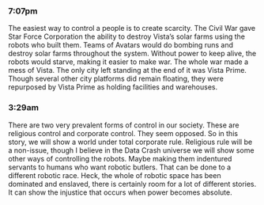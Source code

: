 ### 7:07pm
The easiest way to control a people is to create scarcity. The Civil War gave Star Force Corporation the ability to destroy Vista’s solar farms using the robots who built them. Teams of Avatars would do bombing runs and destroy solar farms throughout the system. Without power to keep alive, the robots would starve, making it easier to make war. The whole war made a mess of Vista. The only city left standing at the end of it was Vista Prime. Though several other city platforms did remain floating, they were repurposed by Vista Prime as holding facilities and warehouses. 

### 3:29am
There are two very prevalent forms of control in our society. These are religious control and corporate control. They seem opposed. So in this story, we will show a world under total corporate rule. Religious rule will be a non-issue, though I believe in the Data Crash universe we will show some other ways of controlling the robots. Maybe making them indentured servants to humans who want robotic butlers. That can be done to a different robotic race. Heck, the whole of robotic space has been dominated and enslaved, there is certainly room for a lot of different stories. It can show the injustice that occurs when power becomes absolute.